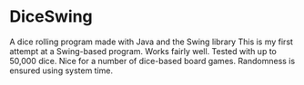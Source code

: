 # DiceSwing
A dice rolling program made with Java and the Swing library
This is my first attempt at a Swing-based program. Works fairly well. Tested with up to 50,000 dice. 
Nice for a number of dice-based board games. Randomness is ensured using system time.
